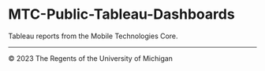 # MTC-Public-Tableau-Dashboards
Tableau reports from the Mobile Technologies Core.

----
© 2023 The Regents of the University of Michigan
